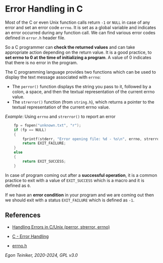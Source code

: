 # Error Handling in C

Most of the C or even Unix function calls return `-1` or `NULL` in case of any error and set an error code `errno`. It is set as a global variable and indicates an error occurred during any function call. We can find various error codes defined in `error.h` header file.

So a C programmer can **check the returned values** and can take appropriate action depending on the return value. It is a good practice, to **set errno to 0 at the time of initializing a program**. A value of 0 indicates that there is no error in the program.

The C programming language provides two functions which can be used to display the text message associated with `errno`:
* The `perror()` function displays the string you pass to it, followed by a colon, a space, and then the textual representation of the current errno value.
* The `strerror()` function (from `string.h`), which returns a pointer to the textual representation of the current errno value.

_Example_: Using `errno` and `strerror()` to report an error
```C
    fp = fopen("unknown.txt", "r");
    if (fp == NULL) 
    {
        fprintf(stderr, "Error opening file: %d - %s\n", errno, strerror(errno));
        return EXIT_FAILURE;
    }
    else
    {
        return EXIT_SUCCESS;
    }
```

In case of program coming out after a **successful operation**, it is a common practice to exit with a value of `EXIT_SUCCESS` which is a macro and it is defined as `0`.

If we have an **error condition** in your program and we are coming out then we should exit with 
a status `EXIT_FAILURE` which is defined as `-1`.

## References
* [Handling Errors in C/Unix (perror, strerror, errno)](https://youtu.be/IZiUT-ipnj0?si=17fVKI_6jj7Tj963)

* [C - Error Handling](https://www.tutorialspoint.com/cprogramming/c_error_handling.htm)

* [errno.h](https://www2.hs-fulda.de/~klingebiel/c-stdlib/sys.errno.h.htm)


*Egon Teiniker, 2020-2024, GPL v3.0* 